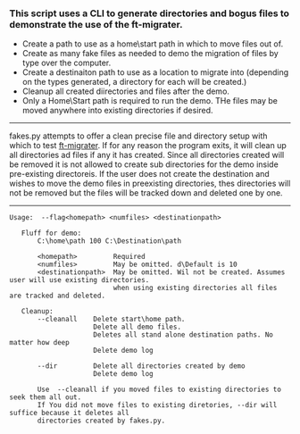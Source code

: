 ### This script uses a CLI to generate directories and bogus files to demonstrate the use of the ft-migrater.

  - Create a path to use as a home\start path in which to move files out of.
  - Create as many fake files as needed to demo the migration of files by type over the computer.
  - Create a destinaiton path to use as a location to migrate into
    (depending on the types generated, a directory for each will be created.)
  - Cleanup all created diirectories and files after the demo.
  - Only a Home\Start path is required to run the demo. THe files may be moved anywhere into 
  existing directories if desired. 
---  
 
fakes.py attempts to offer a clean precise file and directory setup with which to test [ft-migrater](). If for any reason the program exits, it will clean up all directories ad files if any it has created. Since all directories created will be removed it is not allowed to create sub directories for the demo inside pre-existing directoreis. If the user does not create the destination and wishes to move the demo files in preexisting directories, thes directories will not be removed but the files will be tracked down and deleted one by one.

---
~~~
Usage:  --flag<homepath> <numfiles> <destinationpath>

   Fluff for demo:
       C:\home\path 100 C:\Destination\path
       
       <homepath>         Required
       <numfiles>         May be omitted. d\Default is 10
       <destinationpath>  May be omitted. Wil not be created. Assumes user will use existing directories.
                          when using existing directories all files are tracked and deleted.
    
   Cleanup:
       --cleanall    Delete start\home path.
                     Delete all demo files.
                     Deletes all stand alone destination paths. No matter how deep
                     Delete demo log
       
       --dir         Delete all directories created by demo
                     Delete demo log
                     
       Use  --cleanall if you moved files to existing directories to seek them all out. 
       If You did not move files to existing diretories, --dir will suffice because it deletes all
       directories created by fakes.py.
~~~


